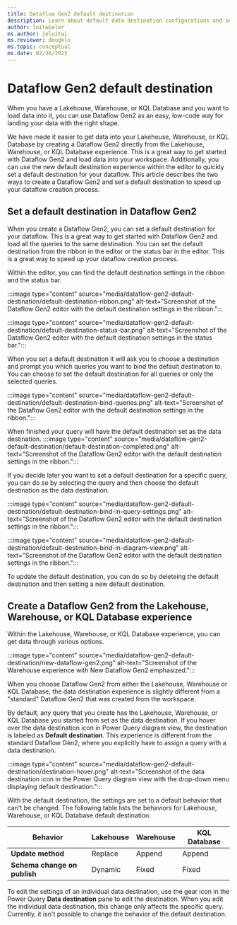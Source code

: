 ```yaml
---
title: Dataflow Gen2 default destination
description: Learn about default data destination configurations and settings in Dataflow Gen2.
author: luitwieler
ms.author: jeluitwi
ms.reviewer: dougklo
ms.topic: conceptual
ms.date: 02/26/2025
---
```


# Dataflow Gen2 default destination

When you have a Lakehouse, Warehouse, or KQL Database and you want to load data into it, you can use Dataflow Gen2 as an easy, low-code way for landing your data with the right shape.

We have made it easier to get data into your Lakehouse, Warehouse, or KQL Database by creating a Dataflow Gen2 directly from the Lakehouse, Warehouse, or KQL Database experience. This is a great way to get started with Dataflow Gen2 and load data into your workspace. Additionally, you can use the new default destination experience within the editor to quickly set a default destination for your dataflow. This article describes the two ways to create a Dataflow Gen2 and set a default destination to speed up your dataflow creation process.

## Set a default destination in Dataflow Gen2

When you create a Dataflow Gen2, you can set a default destination for your dataflow. This is a great way to get started with Dataflow Gen2 and load all the queries to the same destination. You can set the default destination from the ribbon in the editor or the status bar in the editor. This is a great way to speed up your dataflow creation process.

Within the editor, you can find the default destination settings in the ribbon and the status bar.

:::image type="content" source="media/dataflow-gen2-default-destination/default-destination-ribbon.png" alt-text="Screenshot of the Dataflow Gen2 editor with the default destination settings in the ribbon.":::

:::image type="content" source="media/dataflow-gen2-default-destination/default-destination-status-bar.png" alt-text="Screenshot of the Dataflow Gen2 editor with the default destination settings in the status bar.":::

When you set a default destination it will ask you to choose a destination and prompt you which queries you want to bind the default destination to. You can choose to set the default destination for all queries or only the selected queries.

:::image type="content" source="media/dataflow-gen2-default-destination/default-destination-bind-queries.png" alt-text="Screenshot of the Dataflow Gen2 editor with the default destination settings in the ribbon.":::

When finished your query will have the default destination set as the data destination.
:::image type="content" source="media/dataflow-gen2-default-destination/default-destination-completed.png" alt-text="Screenshot of the Dataflow Gen2 editor with the default destination settings in the ribbon.":::

If you decide later you want to set a default destination for a specific query, you can do so by selecting the query and then choose the default destination as the data destination.

:::image type="content" source="media/dataflow-gen2-default-destination/default-destination-bind-in-query-settings.png" alt-text="Screenshot of the Dataflow Gen2 editor with the default destination settings in the ribbon.":::

:::image type="content" source="media/dataflow-gen2-default-destination/default-destination-bind-in-diagram-view.png" alt-text="Screenshot of the Dataflow Gen2 editor with the default destination settings in the ribbon.":::

To update the default destination, you can do so by deleteing the default destination and then setting a new default destination.

## Create a Dataflow Gen2 from the Lakehouse, Warehouse, or KQL Database experience

Within the Lakehouse, Warehouse, or KQL Database experience, you can get data through various options.  

:::image type="content" source="media/dataflow-gen2-default-destination/new-dataflow-gen2.png" alt-text="Screenshot of the Warehouse experience with New Dataflow Gen2 emphasized.":::

When you choose Dataflow Gen2 from either the Lakehouse, Warehouse or KQL Database, the data destination experience is slightly different from a "standard" Dataflow Gen2 that was created from the workspace.

By default, any query that you create has the Lakehouse, Warehouse, or KQL Database you started from set as the data destination. If you hover over the data destination icon in Power Query diagram view, the destination is labeled as **Default destination**. This experience is different from the standard Dataflow Gen2, where you explicitly have to assign a query with a data destination.

:::image type="content" source="media/dataflow-gen2-default-destination/destination-hover.png" alt-text="Screenshot of the data destination icon in the Power Query diagram view with the drop-down menu displaying default destination.":::

With the default destination, the settings are set to a default behavior that can't be changed. The following table lists the behaviors for Lakehouse, Warehouse, or KQL Database default destination:

| Behavior | Lakehouse | Warehouse | KQL Database |
| -------- | --------- | --------- | --------- |
| **Update method** |Replace | Append | Append |
| **Schema change on publish** | Dynamic | Fixed | Fixed |

To edit the settings of an individual data destination, use the gear icon in the Power Query **Data destination** pane to edit the destination. When you edit the individual data destination, this change only affects the specific query. Currently, it isn't possible to change the behavior of the default destination.

